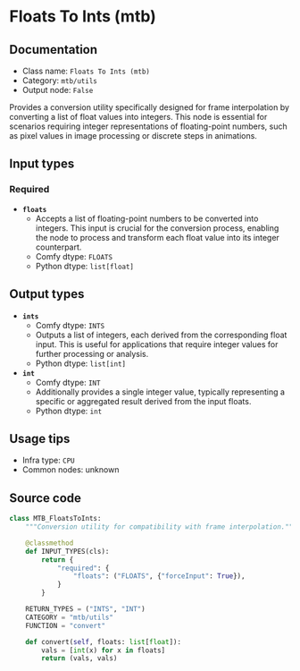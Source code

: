 # Floats To Ints (mtb)
## Documentation
- Class name: `Floats To Ints (mtb)`
- Category: `mtb/utils`
- Output node: `False`

Provides a conversion utility specifically designed for frame interpolation by converting a list of float values into integers. This node is essential for scenarios requiring integer representations of floating-point numbers, such as pixel values in image processing or discrete steps in animations.
## Input types
### Required
- **`floats`**
    - Accepts a list of floating-point numbers to be converted into integers. This input is crucial for the conversion process, enabling the node to process and transform each float value into its integer counterpart.
    - Comfy dtype: `FLOATS`
    - Python dtype: `list[float]`
## Output types
- **`ints`**
    - Comfy dtype: `INTS`
    - Outputs a list of integers, each derived from the corresponding float input. This is useful for applications that require integer values for further processing or analysis.
    - Python dtype: `list[int]`
- **`int`**
    - Comfy dtype: `INT`
    - Additionally provides a single integer value, typically representing a specific or aggregated result derived from the input floats.
    - Python dtype: `int`
## Usage tips
- Infra type: `CPU`
- Common nodes: unknown


## Source code
```python
class MTB_FloatsToInts:
    """Conversion utility for compatibility with frame interpolation."""

    @classmethod
    def INPUT_TYPES(cls):
        return {
            "required": {
                "floats": ("FLOATS", {"forceInput": True}),
            }
        }

    RETURN_TYPES = ("INTS", "INT")
    CATEGORY = "mtb/utils"
    FUNCTION = "convert"

    def convert(self, floats: list[float]):
        vals = [int(x) for x in floats]
        return (vals, vals)

```
